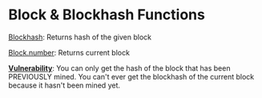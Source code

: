# Block & Blockhash Functions

<u>Blockhash</u>: Returns hash of the given block

<u>Block.number</u>: Returns current block



**<u>Vulnerability</u>**: You can only get the hash of the block that has been PREVIOUSLY mined. You can't ever get the blockhash of the current block because it hasn't been mined yet.

